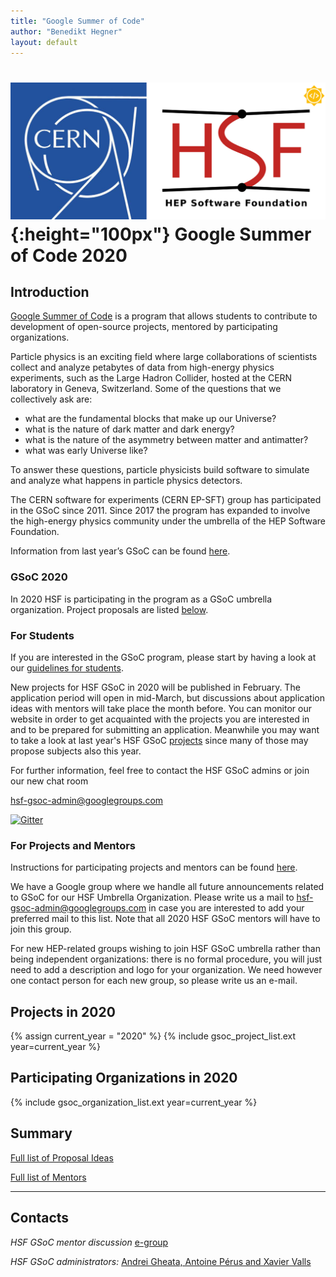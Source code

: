 ```yaml
---
title: "Google Summer of Code"
author: "Benedikt Hegner"
layout: default
---
```


# ![CERN](/images/CERN-HSF-GSoC-logo.png){:height="100px"} Google Summer of Code 2020

## Introduction

[Google Summer of Code](https://developers.google.com/open-source/gsoc/) is a program that allows students to contribute to development of open-source projects, mentored by participating organizations.

Particle physics is an exciting field where large collaborations of scientists collect
and analyze petabytes of data from high-energy physics experiments, such as the Large Hadron Collider,
hosted at the CERN laboratory in Geneva, Switzerland.
Some of the questions that we collectively ask are:

- what are the fundamental blocks that make up our Universe?
- what is the nature of dark matter and dark energy?
- what is the nature of the asymmetry between matter and antimatter?
- what was early Universe like?

To answer these questions, particle physicists build software to simulate and analyze what happens in particle physics detectors.

The CERN software for experiments (CERN EP-SFT) group has participated in the GSoC since 2011. Since 2017 the program has expanded to involve the high-energy physics community under the umbrella of the HEP Software Foundation.

Information from last year’s GSoC can be found [here](/gsoc/2019/index.html).


### GSoC 2020

In 2020 HSF is participating in the program as a GSoC umbrella organization. Project proposals are listed [below](#projects-in-2020).

### For Students

If you are interested in the GSoC program, please start by having a look at our [guidelines for students](/gsoc/students-guideline.html).

New projects for HSF GSoC in 2020 will be published in February. The application period will open in mid-March, but discussions about application ideas with mentors will take place the month before. You can monitor our website in order to get acquainted with the projects you are interested in and to be prepared for submitting an application. Meanwhile you may want to take a look at last year's HSF GSoC [projects](/gsoc/2019/index.html) since many of those may propose subjects also this year.

For further information, feel free to contact the HSF GSoC admins or join our new chat room

[hsf-gsoc-admin@googlegroups.com](mailto:hsf-gsoc-admin@googlegroups.com)

[![Gitter](https://badges.gitter.im/HSF/HSF-GSoC.svg)](https://gitter.im/HSF/HSF-GSoC?utm_source=badge&utm_medium=badge&utm_campaign=pr-badge)

### For Projects and Mentors

Instructions for participating projects and mentors can be found [here](/gsoc/guideline.html).

We have a Google group where we handle all future announcements related to GSoC for our HSF Umbrella Organization. Please write us a mail to [hsf-gsoc-admin@googlegroups.com](mailto:hsf-gsoc-admin@googlegroups.com) in case you are interested to add your preferred mail to this list. Note that all 2020 HSF GSoC mentors will have to join this group.

For new HEP-related groups wishing to join HSF GSoC umbrella rather than being independent organizations: there is no formal procedure, you will just need to add a description and logo for your organization. We need however one contact person for each new group, so please write us an e-mail.

## Projects in 2020

{% assign current_year = "2020" %}
{% include gsoc_project_list.ext year=current_year %}

## Participating Organizations in 2020

{% include gsoc_organization_list.ext year=current_year %}

## Summary

[Full list of Proposal Ideas](/gsoc/2020/summary.html)

[Full list of Mentors](/gsoc/2020/mentors.html)

---

## Contacts

*HSF GSoC mentor discussion* [e-group](mailto:hep-software-foundation-google-summer-of-code@googlegroups.com)

*HSF GSoC administrators:* [Andrei Gheata, Antoine Pérus and Xavier Valls](mailto:hsf-gsoc-admin@googlegroups.com)

